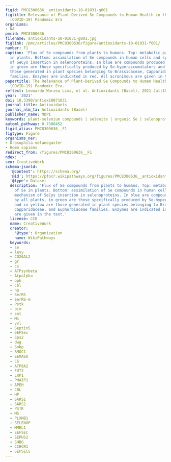 ```yaml
---
figid: PMC8300636__antioxidants-10-01031-g001
figtitle: Relevance of Plant-Derived Se Compounds to Human Health in the SARS-CoV-2
  (COVID-19) Pandemic Era
organisms:
- NA
pmcid: PMC8300636
filename: antioxidants-10-01031-g001.jpg
figlink: /pmc/articles/PMC8300636/figure/antioxidants-10-01031-f001/
number: F1
caption: 'Flux of Se compounds from plants to humans. Top: metabolic pathway of Se
  in plants. Bottom: assimilation of Se compounds in human cells and specific mechanism
  of SeCys insertion in selenoproteins. In blue are compounds produced by all plants,
  in green are those specifically produced by Se-hyperaccumulators and in yellow are
  those generated in plant species belonging to Brassicaceae, Capparidaceae, and Euphorbiaceae
  families. Enzymes are indicated in red. All acronimous are given in the text.'
papertitle: The Relevance of Plant-Derived Se Compounds to Human Health in the SARS-CoV-2
  (COVID-19) Pandemic Era.
reftext: Leonardo Warzea Lima, et al. Antioxidants (Basel). 2021 Jul;10(7):1031.
year: '2021'
doi: 10.3390/antiox10071031
journal_title: Antioxidants
journal_nlm_ta: Antioxidants (Basel)
publisher_name: MDPI
keywords: plant-selenium compounds | selenite | organic Se | selenoproteins | COVID-19
automl_pathway: 0.7388452
figid_alias: PMC8300636__F1
figtype: Figure
organisms_ner:
- Drosophila melanogaster
- Homo sapiens
redirect_from: /figures/PMC8300636__F1
ndex: ''
seo: CreativeWork
schema-jsonld:
  '@context': https://schema.org/
  '@id': https://pfocr.wikipathways.org/figures/PMC8300636__antioxidants-10-01031-g001.html
  '@type': Dataset
  description: 'Flux of Se compounds from plants to humans. Top: metabolic pathway
    of Se in plants. Bottom: assimilation of Se compounds in human cells and specific
    mechanism of SeCys insertion in selenoproteins. In blue are compounds produced
    by all plants, in green are those specifically produced by Se-hyperaccumulators
    and in yellow are those generated in plant species belonging to Brassicaceae,
    Capparidaceae, and Euphorbiaceae families. Enzymes are indicated in red. All acronimous
    are given in the text.'
  license: CC0
  name: CreativeWork
  creator:
    '@type': Organization
    name: WikiPathways
  keywords:
  - se
  - levy
  - COX6AL2
  - gr
  - cs
  - ATPsynbeta
  - Atpalpha
  - oph
  - Cbl
  - hp
  - SerRS
  - SerRS-m
  - Pstk
  - pim
  - smt
  - Ms
  - vvl
  - Septin5
  - eEFSec
  - Sps2
  - dwg
  - Sobp
  - SMOC1
  - SEMA6A
  - CS
  - ATP8A2
  - FUT2
  - LRP1
  - PMAIP1
  - APEH
  - CBL
  - HP
  - SARS1
  - SARS2
  - PSTK
  - MS
  - PLXNB1
  - SELENOP
  - MMEL1
  - EEFSEC
  - SEPHS2
  - SHBG
  - CCHCR1
  - SEPSECS
---
```

